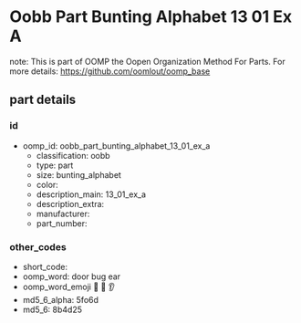 # Oobb Part Bunting Alphabet 13 01 Ex A  

note: This is part of OOMP the Oopen Organization Method For Parts. For more details: https://github.com/oomlout/oomp_base

##  part details





### id
* oomp_id: oobb_part_bunting_alphabet_13_01_ex_a
  * classification: oobb
  * type: part
  * size: bunting_alphabet
  * color: 
  * description_main: 13_01_ex_a
  * description_extra: 
  * manufacturer: 
  * part_number: 

### other_codes
* short_code: 
* oomp_word: door bug ear
* oomp_word_emoji :door: :bug: :ear:
* md5_6_alpha: 5fo6d
* md5_6: 8b4d25